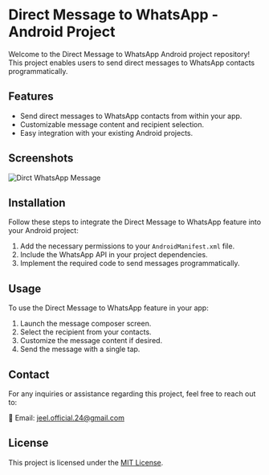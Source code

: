 # Direct Message to WhatsApp - Android Project

Welcome to the Direct Message to WhatsApp Android project repository! This project enables users to send direct messages to WhatsApp contacts programmatically.

## Features

- Send direct messages to WhatsApp contacts from within your app.
- Customizable message content and recipient selection.
- Easy integration with your existing Android projects.

## Screenshots

![Dirct WhatsApp Message](https://github.com/jeelpatel001/Direct-WhatsApp-Messaging/assets/124356989/3d78132e-5bc1-4abb-8049-b9bb609676e9)


## Installation

Follow these steps to integrate the Direct Message to WhatsApp feature into your Android project:

1. Add the necessary permissions to your `AndroidManifest.xml` file.
2. Include the WhatsApp API in your project dependencies.
3. Implement the required code to send messages programmatically.

## Usage

To use the Direct Message to WhatsApp feature in your app:

1. Launch the message composer screen.
2. Select the recipient from your contacts.
3. Customize the message content if desired.
4. Send the message with a single tap.

## Contact

For any inquiries or assistance regarding this project, feel free to reach out to:

📧 Email: [jeel.official.24@gmail.com](mailto:jeel.official.24@gmail.com)

## License

This project is licensed under the [MIT License](LICENSE).

